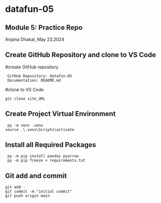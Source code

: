 # datafun-05
## Module 5: Practice Repo

Anjana Dhakal, May 23,2024

## Create GitHub Repository and clone to VS Code
 #create GitHub repository

```
 GitHub Repository: datafun-05
 Documentation: README.md
```
#clone to VS Code

```
git clone site_URL
```

## Create Project Virtual Environment
```
 py -m venv .venv
source .\.venv\Scripts\activate
```

## Install all Required Packages
```
 py -m pip install pandas pyarrow
 py -m pip freeze > requirements.txt
```

## Git add and commit
```
git add .
git commit -m "initial commit"
git push origin main
```
